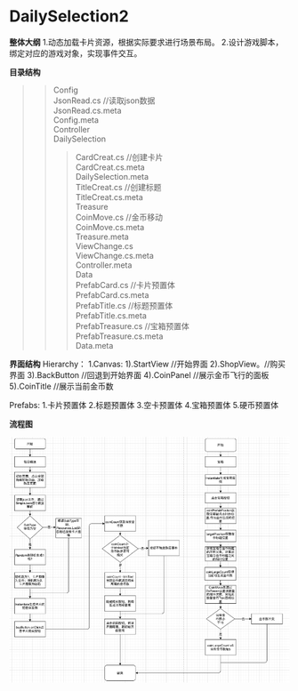 # DailySelection2

**整体大纲**
 1.动态加载卡片资源，根据实际要求进行场景布局。
 2.设计游戏脚本，绑定对应的游戏对象，实现事件交互。
 
**目录结构**  
>>Config  
>>JsonRead.cs  //读取json数据  
>>JsonRead.cs.meta  
>Config.meta  
>Controller  
>>DailySelection  
>>>CardCreat.cs  //创建卡片  
>>>CardCreat.cs.meta  
>>DailySelection.meta  
>>TitleCreat.cs  //创建标题  
>>TitleCreat.cs.meta  
>>Treasure  
>>>CoinMove.cs  //金币移动  
>>>CoinMove.cs.meta  
>>Treasure.meta  
>>ViewChange.cs  
>>ViewChange.cs.meta  
>Controller.meta  
>Data  
>>PrefabCard.cs //卡片预置体  
>>PrefabCard.cs.meta  
>>PrefabTitle.cs //标题预置体  
>>PrefabTitle.cs.meta  
>>PrefabTreasure.cs //宝箱预置体  
>>PrefabTreasure.cs.meta  
>Data.meta  
 
**界面结构**
  Hierarchy：
    1.Canvas: 
     1).StartView //开始界面
     2).ShopView。//购买界面
     3).BackButton //回退到开始界面
     4).CoinPanel //展示金币飞行的面板
     5).CoinTitle //展示当前金币数
     
  Prefabs: 1.卡片预置体 2.标题预置体 3.空卡预置体 4.宝箱预置体 5.硬币预置体
  
**流程图**  

![image](https://github.com/89trillion-songzhiheng/DailySelection2/blob/main/Picture/newTrepic.png)
